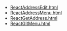 * [ReactAddressEdit.html](ReactAddressEdit.html)
* [ReactAddressMenu.html](ReactAddressMenu.html)
* [ReactGetAddress.html](ReactGetAddress.html)
* [ReactGitMenu.html](ReactGitMenu.html)